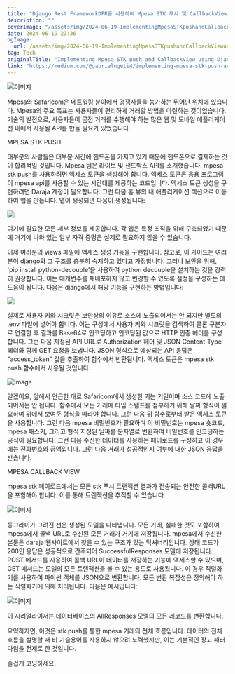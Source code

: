 ```yaml
---
title: "Django Rest FrameworkDFR를 사용하여 Mpesa STK 푸시 및 CallbackView 구현하기"
description: ""
coverImage: "/assets/img/2024-06-19-ImplementingMpesaSTKpushandCallbackViewusingDjangoRestFrameworkDFR_0.png"
date: 2024-06-19 23:36
ogImage: 
  url: /assets/img/2024-06-19-ImplementingMpesaSTKpushandCallbackViewusingDjangoRestFrameworkDFR_0.png
tag: Tech
originalTitle: "Implementing Mpesa STK push and CallbackView using Django Rest Framework(DFR)"
link: "https://medium.com/@gabrielngeti4/implementing-mpesa-stk-push-and-callbackview-using-django-rest-framework-dfr-fc42bf0474df"
---
```



![이미지](/assets/img/2024-06-19-ImplementingMpesaSTKpushandCallbackViewusingDjangoRestFrameworkDFR_0.png)

Mpesa와 Safaricom은 네트워킹 분야에서 경쟁사들을 능가하는 뛰어난 위치에 있습니다. Mpesa의 주요 목표는 사용자들이 편리하게 거래할 방법을 마련하는 것이었습니다. 기술의 발전으로, 사용자들이 금전 거래를 수행해야 하는 많은 웹 및 모바일 애플리케이션 내에서 사용될 API를 만들 필요가 있었습니다.

MPESA STK PUSH

대부분의 사람들은 대부분 시간에 핸드폰을 가지고 있기 때문에 핸드폰으로 결제하는 것이 합리적일 것입니다. Mpesa 팀은 라이브 및 샌드박스 API를 소개했습니다. mpesa stk push를 사용하려면 액세스 토큰을 생성해야 합니다. 액세스 토큰은 응용 프로그램이 mpesa api를 사용할 수 있는 시간대를 제공하는 코드입니다. 액세스 토큰 생성을 구현하려면 Daraja 계정이 필요합니다. 그런 다음 홈 뷰의 내 애플리케이션 섹션으로 이동하여 앱을 만듭니다. 앱이 생성되면 다음이 생성됩니다:

<div class="content-ad"></div>

<img src="/assets/img/2024-06-19-ImplementingMpesaSTKpushandCallbackViewusingDjangoRestFrameworkDFR_1.png" />

여기에 필요한 모든 세부 정보를 제공합니다. 각 앱은 특정 조직을 위해 구축되었기 때문에 거기에 나와 있는 일부 자격 증명은 실제로 필요하지 않을 수 있습니다.

이제 여러분의 views 파일에 액세스 생성 기능을 구현합니다. 참고로, 이 가이드는 여러분이 django와 그 구조를 충분히 숙지하고 있다고 가정합니다. 그러나 보안을 위해, 'pip install python-decouple'을 사용하여 python decouple을 설치하는 것을 강력히 권장합니다. 이는 매개변수를 재배포하지 않고 변경할 수 있도록 설정을 구성하는 데 도움이 됩니다. 다음은 django에서 해당 기능을 구현하는 방법입니다:

<img src="/assets/img/2024-06-19-ImplementingMpesaSTKpushandCallbackViewusingDjangoRestFrameworkDFR_2.png" />

<div class="content-ad"></div>

실제로 사용자 키와 시크릿은 보안상의 이유로 소스에 노출되어서는 안 되지만 별도의 .env 파일에 넣어야 합니다. 이는 구성에서 사용자 키와 시크릿을 검색하여 콜론 구분자로 연결한 후 결과를 Base64로 인코딩하고 인코딩된 값으로 HTTP 인증 헤더를 구성합니다. 그런 다음 지정된 API URL로 Authorization 헤더 및 JSON Content-Type 헤더와 함께 GET 요청을 보냅니다. JSON 형식으로 예상되는 API 응답은 "access_token" 값을 추출하여 함수에서 반환됩니다. 액세스 토큰은 mpesa stk push 함수에서 사용될 것입니다.

![image](/assets/img/2024-06-19-ImplementingMpesaSTKpushandCallbackViewusingDjangoRestFrameworkDFR_3.png)

알겠어요, 앞에서 언급한 대로 Safaricom에서 생성한 키는 기밀이며 소스 코드에 노출되어서는 안 됩니다. 함수에서 모든 거래에 타임 스탬프를 첨부하기 위해 날짜 형식이 필요하며 위에서 보여준 형식을 따라야 합니다. 그런 다음 위 함수로부터 받은 액세스 토큰을 사용합니다. 그런 다음 mpesa 비밀번호가 필요하며 이 비밀번호는 mpesa 숏코드, mpesa 패스키, 그리고 형식 지정된 날짜를 문자열로 변환하여 비밀번호를 인코딩하는 공식이 필요합니다. 그런 다음 수신한 데이터를 사용하는 페이로드를 구성하고 이 경우에는 전화번호와 금액입니다. 그런 다음 거래가 성공적인지 여부에 대한 JSON 응답을 받습니다.

MPESA CALLBACK VIEW

<div class="content-ad"></div>

mpesa stk 페이로드에서는 모든 stk 푸시 트랜잭션 결과가 전송되는 안전한 콜백URL을 포함해야 합니다. 이를 통해 트랜잭션을 추적할 수 있습니다.

![이미지](/assets/img/2024-06-19-ImplementingMpesaSTKpushandCallbackViewusingDjangoRestFrameworkDFR_4.png)

동그라미가 그려진 선은 생성된 모델을 나타냅니다. 모든 거래, 실패한 것도 포함하여 mpesa에서 콜백 URL로 수신된 모든 거래가 거기에 저장됩니다. mpesa에서 수신한 본문은 daraja 웹사이트에서 찾을 수 있는 구조가 있는 딕셔너리입니다. 상태 코드가 200인 응답은 성공적으로 간주되어 SuccessfulResponses 모델에 저장됩니다. POST 메서드를 사용하여 콜백 URL이 데이터를 저장하는 기능에 액세스할 수 있으며, GET 메서드는 모델의 모든 트랜잭션을 볼 수 있는 용도로 사용됩니다. 이 경우 직렬화기를 사용하여 파이썬 객체를 JSON으로 변환합니다. 모든 변환 복잡성은 정의해야 하는 직렬화기에 의해 처리됩니다. 다음은 예시입니다:

![이미지](/assets/img/2024-06-19-ImplementingMpesaSTKpushandCallbackViewusingDjangoRestFrameworkDFR_5.png)

<div class="content-ad"></div>

이 시리얼라이저는 데이터베이스의 AllResponses 모델의 모든 레코드를 변환합니다.

요약하자면, 이것은 stk push를 통한 mpesa 거래의 전체 흐름입니다. 데이터의 전체 흐름을 설명할 때 비 기술용어를 사용하지 않으려 노력했지만, 이는 기본적인 장고 패러다임을 전제로 한 것입니다.

즐겁게 코딩하세요.